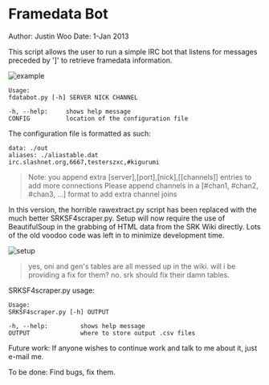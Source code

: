 Framedata Bot
=============

Author: Justin Woo
Date: 1-Jan 2013

This script allows the user to run a simple IRC bot that listens for messages preceded by ']' to retrieve framedata information.

![example](http://i.imgur.com/E8SMcs0.png)

```
Usage:
fdatabot.py [-h] SERVER NICK CHANNEL

-h, --help: 	shows help message
CONFIG 			location of the configuration file
```

The configuration file is formatted as such:

```
data: ./out
aliases: ./aliastable.dat
irc.slashnet.org,6667,testerszxc,#kigurumi
```
> Note: you append extra [server],[port],[nick],[[channels]] entries to add more connections
> Please append channels in a [#chan1, #chan2, #chan3, ...] format to add extra channel joins

In this version, the horrible rawextract.py script has been replaced with the much better SRKSF4scraper.py. Setup will now require the use of BeautifulSoup in the grabbing of HTML data from the SRK Wiki directly. Lots of the old voodoo code was left in to minimize development time.

![setup](http://i.imgur.com/BjuJwcv.png)
> yes, oni and gen's tables are all messed up in the wiki. will i be providing a fix for them? no. srk should fix their damn tables.


SRKSF4scraper.py usage:
```
Usage:
SRKSF4scraper.py [-h] OUTPUT

-h, --help:			shows help message
OUTPUT  			where to store output .csv files
```

Future work:
If anyone wishes to continue work and talk to me about it, just e-mail me.

To be done:
Find bugs, fix them.
